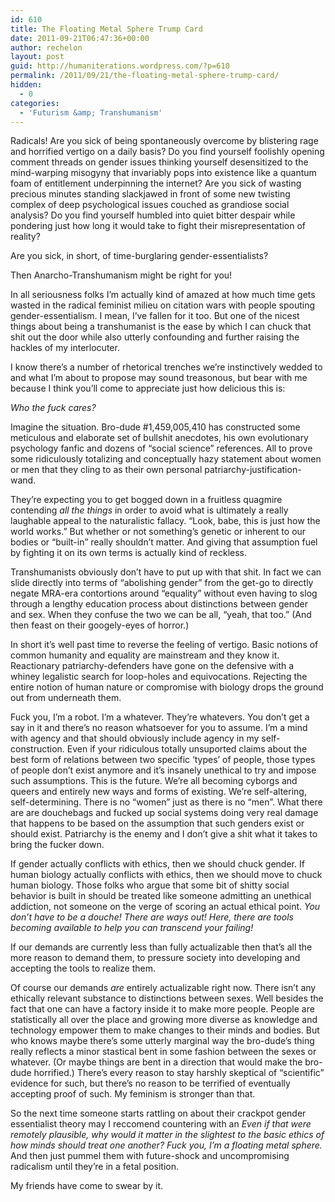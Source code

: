```yaml
---
id: 610
title: The Floating Metal Sphere Trump Card
date: 2011-09-21T06:47:36+00:00
author: rechelon
layout: post
guid: http://humaniterations.wordpress.com/?p=610
permalink: /2011/09/21/the-floating-metal-sphere-trump-card/
hidden:
  - 0
categories:
  - 'Futurism &amp; Transhumanism'
---
```

Radicals! Are you sick of being spontaneously overcome by blistering rage and horrified vertigo on a daily basis? Do you find yourself foolishly opening comment threads on gender issues thinking yourself desensitized to the mind-warping misogyny that invariably pops into existence like a quantum foam of entitlement underpinning the internet? Are you sick of wasting precious minutes standing slackjawed in front of some new twisting complex of deep psychological issues couched as grandiose social analysis? Do you find yourself humbled into quiet bitter despair while pondering just how long it would take to fight their misrepresentation of reality?

Are you sick, in short, of time-burglaring gender-essentialists?

Then Anarcho-Transhumanism might be right for you!

In all seriousness folks I&#8217;m actually kind of amazed at how much time gets wasted in the radical feminist milieu on citation wars with people spouting gender-essentialism. I mean, I&#8217;ve fallen for it too. But one of the nicest things about being a transhumanist is the ease by which I can chuck that shit out the door while also utterly confounding and further raising the hackles of my interlocuter.

I know there&#8217;s a number of rhetorical trenches we&#8217;re instinctively wedded to and what I&#8217;m about to propose may sound treasonous, but bear with me because I think you&#8217;ll come to appreciate just how delicious this is:

_Who the fuck cares?_

Imagine the situation. Bro-dude #1,459,005,410 has constructed some meticulous and elaborate set of bullshit anecdotes, his own evolutionary psychology fanfic and dozens of &#8220;social science&#8221; references. All to prove some ridiculously totalizing and conceptually hazy statement about women or men that they cling to as their own personal patriarchy-justification-wand.

They&#8217;re expecting you to get bogged down in a fruitless quagmire contending _all the things_ in order to avoid what is ultimately a really laughable appeal to the naturalistic fallacy. &#8220;Look, babe, this is just how the world works.&#8221; But whether or not something&#8217;s genetic or inherent to our bodies or &#8220;built-in&#8221; really shouldn&#8217;t matter. And giving that assumption fuel by fighting it on its own terms is actually kind of reckless.

Transhumanists obviously don&#8217;t have to put up with that shit. In fact we can slide directly into terms of &#8220;abolishing gender&#8221; from the get-go to directly negate MRA-era contortions around &#8220;equality&#8221; without even having to slog through a lengthy education process about distinctions between gender and sex. When they confuse the two we can be all, &#8220;yeah, that too.&#8221; (And then feast on their googely-eyes of horror.)

In short it&#8217;s well past time to reverse the feeling of vertigo. Basic notions of common humanity and equality are mainstream and they know it. Reactionary patriarchy-defenders have gone on the defensive with a whiney legalistic search for loop-holes and equivocations. Rejecting the entire notion of human nature or compromise with biology drops the ground out from underneath them.

Fuck you, I&#8217;m a robot. I&#8217;m a whatever. They&#8217;re whatevers. You don&#8217;t get a say in it and there&#8217;s no reason whatsoever for you to assume. I&#8217;m a mind with agency and that should obviously include agency in my self-construction. Even if your ridiculous totally unsuported claims about the best form of relations between two specific &#8216;types&#8217; of people, those types of people don&#8217;t exist anymore and it&#8217;s insanely unethical to try and impose such assumptions. This is the future. We&#8217;re all becoming cyborgs and queers and entirely new ways and forms of existing. We&#8217;re self-altering, self-determining. There is no &#8220;women&#8221; just as there is no &#8220;men&#8221;. What there are are douchebags and fucked up social systems doing very real damage that happens to be based on the assumption that such genders exist or should exist. Patriarchy is the enemy and I don&#8217;t give a shit what it takes to bring the fucker down.

If gender actually conflicts with ethics, then we should chuck gender. If human biology actually conflicts with ethics, then we should move to chuck human biology. Those folks who argue that some bit of shitty social behavior is built in should be treated like someone admitting an unethical addiction, not someone on the verge of scoring an actual ethical point. _You don&#8217;t have to be a douche! There are ways out! Here, there are tools becoming available to help you can transcend your failing!_

If our demands are currently less than fully actualizable then that&#8217;s all the more reason to demand them, to pressure society into developing and accepting the tools to realize them.

Of course our demands _are_ entirely actualizable right now. There isn&#8217;t any ethically relevant substance to distinctions between sexes. Well besides the fact that one can have a factory inside it to make more people. People are statistically all over the place and growing more diverse as knowledge and technology empower them to make changes to their minds and bodies. But who knows maybe there&#8217;s some utterly marginal way the bro-dude&#8217;s thing really reflects a minor stastical bent in some fashion between the sexes or whatever. (Or maybe things are bent in a direction that would make the bro-dude horrified.) There&#8217;s every reason to stay harshly skeptical of &#8220;scientific&#8221; evidence for such, but there&#8217;s no reason to be terrified of eventually accepting proof of such. My feminism is stronger than that.

So the next time someone starts rattling on about their crackpot gender essentialist theory may I reccomend countering with an _Even if that were remotely plausible, why would it matter in the slightest to the basic ethics of how minds should treat one another? Fuck you, I&#8217;m a floating metal sphere._ And then just pummel them with future-shock and uncompromising radicalism until they&#8217;re in a fetal position.

My friends have come to swear by it.